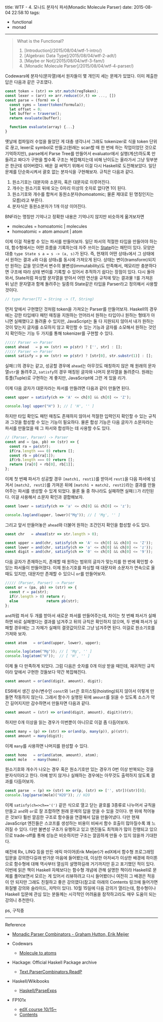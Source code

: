 title: WTF - 4. 모나드 분자식 파서(Monadic Molecule Parser)
date: 2015-08-04 22:58:10
tags:
- functional
- monad

---

> What is the Functional?
>   1. [Introduction]/2015/08/04/wtf-1-intro/)
>   2. [Algebraic Data Type]/2015/08/04/wtf-2-adt/)
>   3. [Maybe or Not]/2015/08/04/wtf-3-fam/)
>   4. [Monadic Molecule Parser]/2015/08/04/wtf-4-parser/)

Codewars에 분자식(문자열)에서 원자들이 몇 개인지 세는 문제가 있었다. 이미
제출한 답은 다음과 같은 구조였다.

``` js JavaScript
const token = (str) => str.match(regToken);
const lexer = (arr) => arr.reduce((r,t) => ..., [])
const parse = (form) => {
  const syms = lexer(token(formula));
  let offset = 0;
  let buffer = traverse();
  return evaluate(buffer);

  function evaluate(array) {...}
}
```

옛날에 컴파일러 수업을 들었던 게 대충 생각나서 그래도 tokenizer로 식을 token
단위로 끊고, lexer로 symbol로 만들고(원래는 scan할 때 한 번에 하는 작업이었던
것으로 기억하지만), parse에서 Parse Tree를 만들어서 evaluator에서
실행(계산)하도록 만들려고 짜다가 구현을 할수록 구조는 복잡해지는데 비해 난이도는
올라가서 그냥 뒷부분은 한군데 섞어버렸다. 배운 걸 써먹기 위해서 이걸 다시
Haskell로 도전해보았다. 일단 문제를 단순화시켜서 괄호 없는 분자식을 구현해보자.
규칙은 다음과 같다.

1. 원소기호는 대분자와 소문자, 혹은 대문자로 이루어진다.
2. 개수는 원소기호 뒤에 오는 0자리 이상의 숫자로 없다면 1이 된다.
3. 원소기호와 개수를 합쳐서 동원소분자(homoatomic; 물론 제대로 된 명칭인지는
모름)라고 부른다.
4. 분자식은 동원소분자가 1개 이상 이어진다.

BNF라는 명칭만 기억나고 정확한 내용은 기억나지 않지만 비슷하게 옮겨보자면

- molecules  = homoatomic  | molecules
- homoatomic = atom amount | atom

이제 이걸 적용할 수 있는 파서를 만들어보자. 일단 파서의 적절한 타입을
만들어야 하는데, 함수형에서는 어떤 흐름을 기록하는데 자주 쓰이는
[State](https://en.wikipedia.org/wiki/Monad_(functional_programming)#State_monads)라는
패턴이 있다. 모양은 대충 `type State s a = s -> (a, s)`가 된다. 즉, 현재의 어떤
상태`s`에서 그 상태에서 원하는 결과 `a`와 다음 상태`s`를 동시에 가져오게 된다.
상태는 변이(tramsform)되지만 원하는 값을 얻으면서 변수의 불변성(immutability)도
만족해서, 메모리만 충분하다면 구조에 따라 상태 변이를 기록할 수 있어서 추적하기
쉽다는 장점이 있다. 다시 돌아와서, State처럼 파싱할 문자열을 받아서 어떤 연산을
규칙에 맞는 결과물 `T`를 가져온 뒤 남은 문자열과 함께 돌려주는 일종의 State같은
타입을 Parser라고 정의해서 사용할 것이다.

``` js JavaScript
// type Parser[T] = String -> (T, String)
```

먼저 앞에서 구현했던 것처럼 token을 가져오는 Parser를 만들어보자. Haskell의
경우에는 강한 타입에다 패턴 매칭을 지원하는 언어라서 원하는 타입이나 원하는
형태가 아니면 실패했다고 돌려줄 수 있지만, JavaScript는 둘 다 지원되지 않아서
내가 원하는 것이 맞는지 글자를 소모하지 않고 확인할 수 있는 기능과 글자를
소모해서 원하는 것인지 확인하는 기능 두 가지를 통해 tokenizer를 구현할 수 있다.

``` js JavaScript
///// Parser => Parser
const ahead   = p => (str) => p(str) ? ['', str] : [];
///// Parser => Parser
const satisfy = p => (str) => p(str) ? [str[0], str.substr(1)] : [];
```

실패`[]`의 경우는 같고, 성공할 경우에 `ahead`는 아무것도 매칭하지 않은 채
원래의 문자열`str`을 돌려주고, `satisfy`의 경우 매칭된 글자와 나머지 문자열을
돌려준다. 원래는 튜플(Tuple)로 구현하는 게 좋지만, JavaScript에 그런 게
있을 리가.

이제 다음 글자가 대문자라는 파서를 만들려면 다음과 같이 만들면 된다.

``` js JavaScript
const upper = satisfy(ch => 'A' <= ch[0] && ch[0] <= 'Z');

console.log( upper("H") ); // [ 'H', '' ]
```

하지만 타입 확인도 패턴 매칭도 존재하지 않아서 적절한 입력인지 확인할 수 있는
규칙과 그것을 합성할 수 있는 기능이 필요하다. 물론 합성 기능은 다음 글자가
소문자라는 파서를 만들었을 때 그 파서와 합성하는 데 사용할 수도 있다.

``` js JavaScript
// (Parser, Parser) -> Parser
const and = (pa, pb) => (str) => {
  const ra = pa(str);
  if(ra.length === 0) return [];
  const rb = pb(ra[1]);
  if(rb.length === 0) return [];
  return [ra[0] + rb[0], rb[1]];
};
```

이제 첫 번째 파서가 성공할 경우 `[match1, rest1]`를 받아서 `rest1`을 다음 파서에
넘겨서 `[match2, rest2]`를 가져온 뒤에 `[match1 + match2, rest2]`라는 결과를
만들어주는 파서를 생성할 수 있게 되었다. 물론 둘 중 하나라도 실패하면 실패`[]`가
리턴된다. 이걸 사용해서 소문자 확인과 결합해보자.

``` js JavaScript
const lower = satisfy(ch => 'a' <= ch[0] && ch[0] <= 'z');

console.log(and(upper, lower)("Mg")); // [ 'Mg', '' ]
```

그리고 앞서 만들어놓은 `ahead`와 더불어 원하는 조건인지 확인을 합성할 수도 있다.

``` js JavaScript
const chr   = ahead(str => str.length > 0);

const upper = and(chr, satisfy(ch => 'A' <= ch[0] && ch[0] <= 'Z'));
const lower = and(chr, satisfy(ch => 'a' <= ch[0] && ch[0] <= 'z'));
const digit = and(chr, satisfy(ch => '0' <= ch[0] && ch[0] <= '9'));
```

다음 글자가 존재하는지, 존재할 때 원하는 범위의 글자가 맞는지를 한 번에 확인할
수 있는 파서들이 만들어졌다. 이제 원소기호를 파싱할 때 대문자와 소문자가
연속으로 올 때도 있지만, 대문자만 존재할 수 있으니 `or`를 만들어보자.

``` js JavaScript
///// (Parser, Parser) -> Parser
const or = (pa, pb) => (str) => {
  const r = pa(str);
  if(r.length > 0) return r;
  else             return pb(str);
};
```

`and`처럼 파서 두 개를 받아서 새로운 파서를 만들어주는데, 차이는 첫 번째 파서가
실패하면 바로 실패했다는 결과를 넘겨주고 뒤의 규칙은 확인하지 않으며, 두 번째
파서가 실패할 경우에는 그 자체가 실패의 결괏값이므로 그냥 넘겨주면 된다. 이걸로
원소기호를 가져와 보자.

``` js JavaScript
const atom   = or(and(upper, lower), upper);

console.log(atom("Mg")); // [ 'Mg', '' ]
console.log(atom("H"));  // [ 'H', '' ]
```

이제 둘 다 만족하게 되었다. 그럼 다음은 숫자를 0개 이상 받을 때인데, 재귀적인
규칙이라 앞에서 구현한 것들보다 약간 복잡해진다.

``` js JavaScript
const amount = or(and(digit, amount), digit);
```

ES6에서 생긴 상수/변수인 `const`와 `let`은 호이스팅(hoisting)되지 않아서 이렇게
만들면 작동하지 않는다. 그래서 함수가 실행된 뒤에 `amount`를 읽을 수 있도록
소스가 약간 길어지지만 감수하면서 만들자면 다음과 같다.

``` js JavaScript
const amount = (str) => or(and(digit, amount), digit)(str);
```

하지만 0개 이상을 읽는 경우가 이번뿐이 아니므로 이걸 좀 다듬어보자.

``` js JavaScript
const many = (p) => (str) => or(and(p, many(p)), p)(str);
const amount = many(digit);
```

이제 `many`를 사용하면 나머지를 완성할 수 있다.

``` js JavaScript
const homo   = or(and(atom, amount), atom);
const mole   = many(homo);
```

원소기호와 개수가 나오는 경우 혹은 원소기호만 있는 경우가 0번 이상 반복되는 것을
분자식이라고 한다. 아예 받지 않거나 실패하는 경우에는 아무것도 출력하지 않도록
결과를 다듬어보자.


``` js JavaScript
const parse  = (p) => (str) => or(p, (str) => ['', str])(str)[0];
console.log(parse(mole)("H2O")); // H2O
```


이제 `satisfy(ch=>ch=='(')` 같은 식으로 열고 닫는 괄호를 3종류로 나누어서 규칙을
만들고 `and`와 `or`로 잘 조합하면 원래 문제의 답을 얻을 수 있을 것이다. 맨 위에
적어놓은 것보다 훨씬 깔끔한 구조로 함수들을 연결해서 답을 만들어냈다. 다만 현재
JavaScript 엔진들은 스코프를 생성하는 비용이 비싸서 함수 호출이 많아질수록 꽤
느려질 수 있다. 다만 불변성 구조가 유행하고 있고 엔진들도 최적화가 많이 진행되고
있으므로 trade-off를 통해 성능은 비슷하지만 구조는 깔끔하게 만들 수 있지 않을까
기대한다.

예전에 Rx, LINQ 등을 만든 에릭 마이어(Erik Meijer)가 edX에서 함수형 프로그래밍
입문을 강의한다길래 반가운 마음에 들어봤는데, 이상한 아저씨가 이상한 배경에
하이톤으로 함수형에 대해 역사부터 열심히 설명하길래 거기까지만 듣고 포기했던
적이 있다. 이번에 읽은 책이 Haskell 자체보다는 함수형 개념에 관해 설명한 책이라
Haskell로 문제를 풀어보면서 모르는 게 있어서 리뷰하려고 다시 들어봤더니 여전히
그 배경은 적응이 안 되지만 그래도 친절하고 좋은 강의였다(참고로 아래의 Contents
링크에 들어가면 화질별 강의와 슬라이드, 자막이 있다). 10월 15일에 다음 강의가
열리는데, 함수형이나 Haskell 입문에 관심 있는 분들께는 시각적인 어려움을
참작하고라도 매우 도움이 되는 강의니 추천한다.

ps, 구직중

---

Reference

- [Monadic Parser Combinators - Graham Hutton, Erik Meijer](https://www.cs.nott.ac.uk/~gmh/monparsing.pdf)

- Codewars
  + [Molecule to atoms](http://www.codewars.com/kata/molecule-to-atoms)

- Hackage: Official Haskell Package archive
  + [Text.ParserCombinators.ReadP](https://hackage.haskell.org/package/base-4.8.1.0/docs/Text-ParserCombinators-ReadP.html)

- Haskell/Wikibooks
  + [Haskell/ParseExps](https://en.wikibooks.org/wiki/Haskell/ParseExps)

- FP101x
  + [edX course 10/15~](https://www.edx.org/course/introduction-functional-programming-delftx-fp101x-0)
  + [Contents](https://github.com/fptudelft/FP101x-Content)
